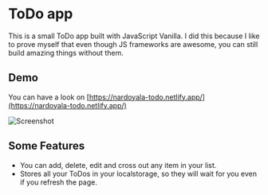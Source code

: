 # ToDo app

This is a small ToDo app built with JavaScript Vanilla. I did this because I like to prove myself that even though JS frameworks are awesome, you can still build amazing things without them.

## Demo

You can have a look on [https://nardoyala-todo.netlify.app/](https://nardoyala-todo.netlify.app/)

![Screenshot](https://github.com/nardoyala/ToDo/blob/master/assets/screenshot.png)

## Some Features

- You can add, delete, edit and cross out any item in your list.
- Stores all your ToDos in your localstorage, so they will wait for you even if you refresh the page.